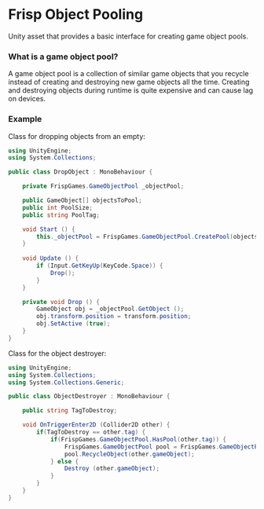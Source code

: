 # Frisp Object Pooling

Unity asset that provides a basic interface for creating game object pools.

### What is a game object pool?
A game object pool is a collection of similar game objects that you recycle instead of creating and 
destroying new game objects all the time. Creating and destroying objects during runtime is quite expensive and
can cause lag on devices. 

### Example
Class for dropping objects from an empty:
```csharp
using UnityEngine;
using System.Collections;

public class DropObject : MonoBehaviour {

	private FrispGames.GameObjectPool _objectPool;

	public GameObject[] objectsToPool;
	public int PoolSize;
	public string PoolTag;

	void Start () {
		this._objectPool = FrispGames.GameObjectPool.CreatePool(objectsToPool, PoolSize, PoolTag);
	}
	
	void Update () {
		if (Input.GetKeyUp(KeyCode.Space)) {
			Drop();
		}
	}

	private void Drop () {
		GameObject obj = _objectPool.GetObject ();
		obj.transform.position = transform.position;
		obj.SetActive (true);
	}
}
```
Class for the object destroyer:
```csharp
using UnityEngine;
using System.Collections;
using System.Collections.Generic;

public class ObjectDestroyer : MonoBehaviour {

	public string TagToDestroy;

	void OnTriggerEnter2D (Collider2D other) {
		if(TagToDestroy == other.tag) {
			if(FrispGames.GameObjectPool.HasPool(other.tag)) {
				FrispGames.GameObjectPool pool = FrispGames.GameObjectPool.GetPool(other.tag);
				pool.RecycleObject(other.gameObject);
			} else {
				Destroy (other.gameObject);
			}
		}
	}
}

```
